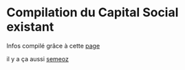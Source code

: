 
Compilation du Capital Social existant
===

Infos compilé grâce à cette [page](http://4emesinge.com/geographie-des-alternatives)

il y a ça aussi [semeoz](http://semeoz.info/) 